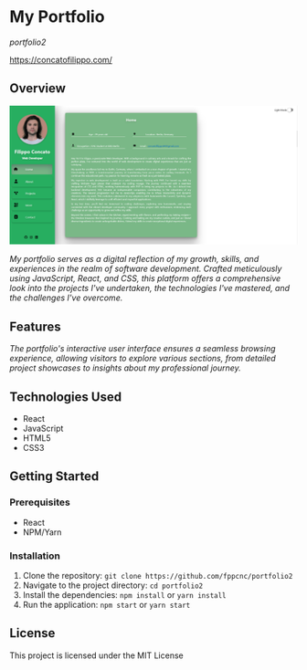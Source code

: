 # My Portfolio

*portfolio2*

https://concatofilippo.com/

## Overview

![portfolio](https://github.com/fppcnc/portfolio2/blob/master/public/assets/projectsPreview/portfolio.png?raw=true)

*My portfolio serves as a digital reflection of my growth, skills, and experiences in the realm of software development. Crafted meticulously using JavaScript, React, and CSS, this platform offers a comprehensive look into the projects I've undertaken, the technologies I've mastered, and the challenges I've overcome.* 

## Features

*The portfolio's interactive user interface ensures a seamless browsing experience, allowing visitors to explore various sections, from detailed project showcases to insights about my professional journey.*

## Technologies Used

- React
- JavaScript
- HTML5
- CSS3

## Getting Started

### Prerequisites

- React
- NPM/Yarn

### Installation

1. Clone the repository: `git clone https://github.com/fppcnc/portfolio2`
2. Navigate to the project directory: `cd portfolio2`
3. Install the dependencies: `npm install` or `yarn install`
4. Run the application: `npm start` or `yarn start`

## License

This project is licensed under the MIT License


